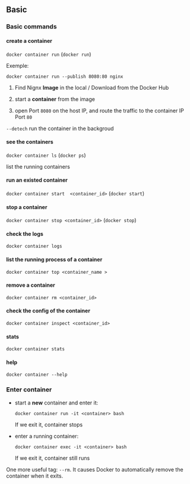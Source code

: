 ## Basic


### Basic commands
#### create a container

`docker container run` (`docker run`)

Exemple:

`docker container run --publish 8080:80 nginx`

1. Find Nignx **Image** in the local / Download from the Docker Hub

2. start a **container** from the image

3. open Port `8080` on the host IP, and route the traffic to the container IP Port `80`

`--detech` run the container in the backgroud

#### see the containers

`docker container ls` (`docker ps`)

list the running containers

#### run an existed container

`docker container start  <container_id>` (`docker start`)

#### stop a container

`docker container stop <container_id>` (`docker stop`)


#### check the logs

`docker container logs`

#### list the running process of a container

`docker container top <container_name >`

#### remove a container

`docker container rm <container_id>`


#### check the config of the container

`docker container inspect <container_id>`

#### stats

`docker container stats`

#### help

`docker container --help`

### Enter container

- start a **new** container and enter it:

    `docker container run -it <container> bash`

    If we exit it, container stops

- enter a running container: 

    `docker container exec -it <container> bash`

    If we exit it, container still runs


One more useful tag: `--rm`. It causes Docker to automatically remove the container when it exits.